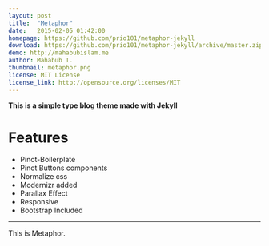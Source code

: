 ```yaml
---
layout: post
title:  "Metaphor"
date:   2015-02-05 01:42:00
homepage: https://github.com/prio101/metaphor-jekyll
download: https://github.com/prio101/metaphor-jekyll/archive/master.zip
demo: http://mahabubislam.me
author: Mahabub I.
thumbnail: metaphor.png
license: MIT License
license_link: http://opensource.org/licenses/MIT
---
```


**This is a simple type blog theme made with Jekyll**

# Features

* Pinot-Boilerplate
* Pinot Buttons components
* Normalize css
* Modernizr added
* Parallax Effect
* Responsive
* Bootstrap Included


---

This is Metaphor.